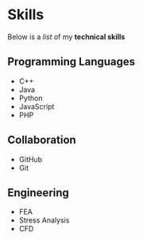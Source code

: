 # Skills

Below is a _list_ of my **technical skills**

## Programming Languages
- C++
- Java
- Python
- JavaScript
- PHP

## Collaboration
- GitHub
- Git

## Engineering
- FEA
- Stress Analysis
- CFD
